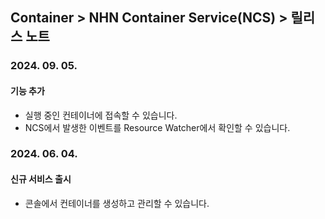 ## Container > NHN Container Service(NCS) > 릴리스 노트
### 2024. 09. 05.
#### 기능 추가
* 실행 중인 컨테이너에 접속할 수 있습니다.
* NCS에서 발생한 이벤트를 Resource Watcher에서 확인할 수 있습니다.

### 2024. 06. 04.
#### 신규 서비스 출시
* 콘솔에서 컨테이너를 생성하고 관리할 수 있습니다.